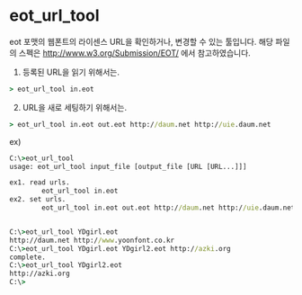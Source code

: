 eot_url_tool
============

eot 포맷의 웹폰트의 라이센스 URL을 확인하거나, 변경할 수 있는 툴입니다.
해당 파일의 스펙은 http://www.w3.org/Submission/EOT/ 에서 참고하였습니다.


1. 등록된 URL을 읽기 위해서는.
```cmd
> eot_url_tool in.eot
```

2. URL을 새로 세팅하기 위해서는.
```cmd
> eot_url_tool in.eot out.eot http://daum.net http://uie.daum.net
```

ex)
```cmd
C:\>eot_url_tool
usage: eot_url_tool input_file [output_file [URL [URL...]]]

ex1. read urls.
        eot_url_tool in.eot
ex2. set urls.
        eot_url_tool in.eot out.eot http://daum.net http://uie.daum.net


C:\>eot_url_tool YDgirl.eot
http://daum.net http://www.yoonfont.co.kr
C:\>eot_url_tool YDgirl.eot YDgirl2.eot http://azki.org
complete.
C:\>eot_url_tool YDgirl2.eot
http://azki.org
C:\>
```
